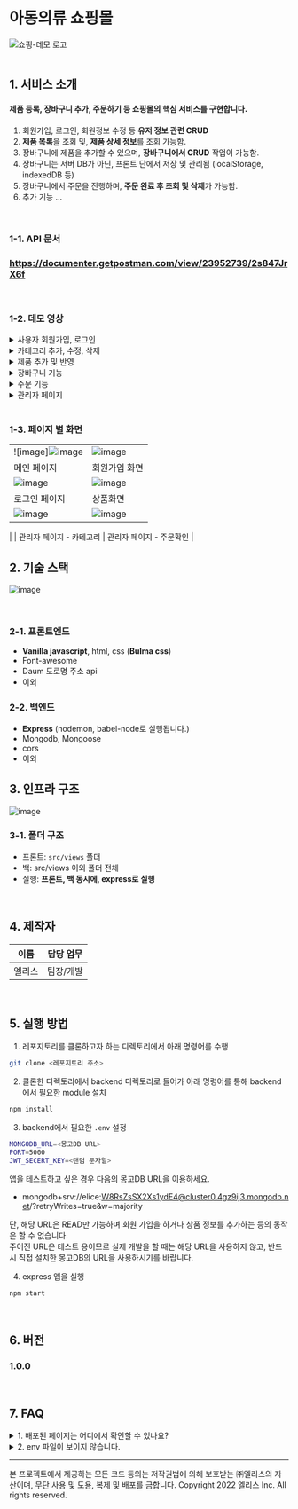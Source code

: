 # 아동의류 쇼핑몰

<div>

<img alt="쇼핑-데모 로고" src="https://i.ibb.co/xSZHxmy/image.png">

</div>

<br />

## 1. 서비스 소개

#### 제품 등록, 장바구니 추가, 주문하기 등 쇼핑몰의 핵심 서비스를 구현합니다. 
1. 회원가입, 로그인, 회원정보 수정 등 **유저 정보 관련 CRUD** 
2. **제품 목록**을 조회 및, **제품 상세 정보**를 조회 가능함. 
3. 장바구니에 제품을 추가할 수 있으며, **장바구니에서 CRUD** 작업이 가능함.
4. 장바구니는 서버 DB가 아닌, 프론트 단에서 저장 및 관리됨 (localStorage, indexedDB 등)
5. 장바구니에서 주문을 진행하며, **주문 완료 후 조회 및 삭제**가 가능함.
6. 추가 기능 ...

<br />

### 1-1. API 문서

### https://documenter.getpostman.com/view/23952739/2s847JrX6f

<br>

### 1-2. 데모 영상

<details><summary>사용자 회원가입, 로그인</summary>

![image](https://user-images.githubusercontent.com/91174156/172159634-1e105633-9948-464e-a540-5429200a1353.gif)

</details>

<details><summary>카테고리 추가, 수정, 삭제</summary>

![images](https://user-images.githubusercontent.com/66052289/209558950-72234013-67ce-491a-838c-571c944ef082.gif)


</details>

<details><summary>제품 추가 및 반영</summary>

![images](https://user-images.githubusercontent.com/66052289/209559045-6f046fd8-5cf0-4092-be69-5c87e9c31437.gif)


</details>

<details><summary>장바구니 기능</summary>

![images](https://user-images.githubusercontent.com/66052289/209559080-4a7d1c0f-b566-4f05-8147-f8595ab51cdf.gif)


</details>

<details><summary>주문 기능</summary>

![images](https://user-images.githubusercontent.com/66052289/209559883-fce157ea-4900-4918-bcbc-54690dd71d9f.gif)


</details>

<details><summary>관리자 페이지</summary>

![images](https://user-images.githubusercontent.com/66052289/209560097-9458b3c3-232e-43e0-b7d9-796cc41c726a.gif)

</details>

<br />

### 1-3. 페이지 별 화면

|  |  |
| ------------------------------------------------------------------------------------------------------------- | -------------------------------------------------------------------------------------------------------------|
|![image]![image](https://user-images.githubusercontent.com/66052289/209560232-010caa95-d42c-47eb-91fc-7ae2d16c4ec3.png) |![image](https://i.ibb.co/Q860RKz/image.png) 
|    메인 페이지                                |      회원가입 화면                            |
| ![image](https://i.ibb.co/RpYN379/image.png)  |       ![image](https://user-images.githubusercontent.com/66052289/209560337-712d1a61-e392-4787-b5de-adb63db4663b.png)
|    로그인 페이지                              |     상품화면                         |
|![image](https://user-images.githubusercontent.com/66052289/209560457-1db3eca4-ed73-4e7f-8228-dd4a865a25cc.png)| ![image](https://user-images.githubusercontent.com/66052289/209560600-8a59fdc9-5274-444a-8f0d-fb079dc09d66.png)
|
|    관리자 페이지 - 카테고리                   |        관리자 페이지 - 주문확인           |
<br />


## 2. 기술 스택

![image](https://i.ibb.co/N34mXzy/image.png)

<br />

### 2-1. 프론트엔드

- **Vanilla javascript**, html, css (**Bulma css**)
- Font-awesome 
- Daum 도로명 주소 api 
- 이외

### 2-2. 백엔드 

- **Express** (nodemon, babel-node로 실행됩니다.)
- Mongodb, Mongoose
- cors
- 이외



## 3. 인프라 구조

![image](https://i.ibb.co/9tGxmx0/image.png)<br />

### 3-1. 폴더 구조
- 프론트: `src/views` 폴더 
- 백: src/views 이외 폴더 전체
- 실행: **프론트, 백 동시에, express로 실행**

<br />

## 4. 제작자

| 이름 | 담당 업무 |
| ------ | ------ |
| 엘리스 | 팀장/개발 |

<br />

## 5. 실행 방법

1. 레포지토리를 클론하고자 하는 디렉토리에서 아래 명령어를 수행

```bash
git clone <레포지토리 주소>
```


2. 클론한 디렉토리에서 backend 디렉토리로 들어가 아래 명령어를 통해 backend에서 필요한 module 설치

```bash
npm install
```


3. backend에서 필요한 `.env` 설정

```bash
MONGODB_URL=<몽고DB URL>
PORT=5000
JWT_SECERT_KEY=<랜덤 문자열>
```

  앱을 테스트하고 싶은 경우 다음의 몽고DB URL을 이용하세요.

  - mongodb+srv://elice:W8RsZsSX2Xs1ydE4@cluster0.4gz9ij3.mongodb.net/?retryWrites=true&w=majority

  단, 해당 URL은 READ만 가능하며 회원 가입을 하거나 상품 정보를 추가하는 등의 동작은 할 수 없습니다. <br>
  주어진 URL은 테스트 용이므로 실제 개발을 할 때는 해당 URL을 사용하지 않고, 반드시 직접 설치한 몽고DB의 URL을 사용하시기를 바랍니다.



4. express 앱을 실행

```bash
npm start
```

<br>

## 6. 버전
### 1.0.0

<br>

## 7. FAQ
<details><summary>1. 배포된 페이지는 어디에서 확인할 수 있나요?</summary>

  <p>
    프로젝트 기본 코드는 따로 배포하지 않았습니다, 레포지토리를 클론하여 직접 실행해보세요.
  </p>

</details>
<details><summary>2. env 파일이 보이지 않습니다.</summary>

  <p>
    해당 파일은 직접 만들어서 코드를 작성해야 합니다, DB를 비롯한 서비스의 계정 정보는 <b>절대로</b> Git에 함부로 공유하면 안되기 때문에 유의 바랍니다.
  </p>

</details>

---

본 프로젝트에서 제공하는 모든 코드 등의는 저작권법에 의해 보호받는 ㈜엘리스의 자산이며, 무단 사용 및 도용, 복제 및 배포를 금합니다.
Copyright 2022 엘리스 Inc. All rights reserved.
